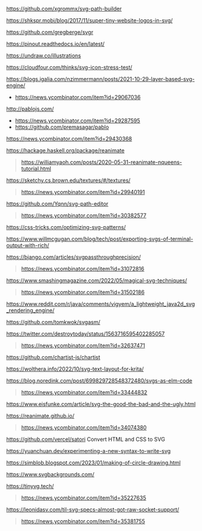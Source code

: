 https://github.com/xgrommx/svg-path-builder

https://shkspr.mobi/blog/2017/11/super-tiny-website-logos-in-svg/

https://github.com/gregberge/svgr

https://pinout.readthedocs.io/en/latest/

https://undraw.co/illustrations

https://cloudfour.com/thinks/svg-icon-stress-test/

https://blogs.igalia.com/nzimmermann/posts/2021-10-29-layer-based-svg-engine/
* https://news.ycombinator.com/item?id=29067036

http://pablojs.com/
* https://news.ycombinator.com/item?id=29287595
* https://github.com/premasagar/pablo

https://news.ycombinator.com/item?id=29430368

https://hackage.haskell.org/package/reanimate
> https://williamyaoh.com/posts/2020-05-31-reanimate-nqueens-tutorial.html

https://sketchy.cs.brown.edu/textures/#/textures/
> https://news.ycombinator.com/item?id=29940191

https://github.com/Yqnn/svg-path-editor
> https://news.ycombinator.com/item?id=30382577

https://css-tricks.com/optimizing-svg-patterns/

https://www.willmcgugan.com/blog/tech/post/exporting-svgs-of-terminal-output-with-rich/

https://bjango.com/articles/svgpassthroughprecision/
> https://news.ycombinator.com/item?id=31072816

https://www.smashingmagazine.com/2022/05/magical-svg-techniques/
> https://news.ycombinator.com/item?id=31502186

https://www.reddit.com/r/java/comments/vigyem/a_lightweight_java2d_svg_rendering_engine/

https://github.com/tomkwok/svgasm/

https://twitter.com/destroytoday/status/1563716595402285057
> https://news.ycombinator.com/item?id=32637471

https://github.com/chartist-js/chartist

https://wolthera.info/2022/10/svg-text-layout-for-krita/

https://blog.noredink.com/post/699829728548372480/svgs-as-elm-code
> https://news.ycombinator.com/item?id=33444832

https://www.eisfunke.com/article/svg-the-good-the-bad-and-the-ugly.html

https://reanimate.github.io/
> https://news.ycombinator.com/item?id=34074380

https://github.com/vercel/satori Convert HTML and CSS to SVG

https://yuanchuan.dev/experimenting-a-new-syntax-to-write-svg

https://simblob.blogspot.com/2023/01/making-of-circle-drawing.html

https://www.svgbackgrounds.com/

https://tinyvg.tech/
> https://news.ycombinator.com/item?id=35227635

https://leonidasv.com/til-svg-specs-almost-got-raw-socket-support/
> https://news.ycombinator.com/item?id=35381755

